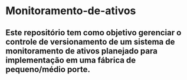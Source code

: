 # Monitoramento-de-ativos

  ## Este repositório tem como objetivo gerenciar o controle de versionamento de um sistema de monitoramento de ativos planejado para implementação em uma fábrica de pequeno/médio porte.
